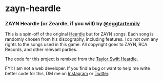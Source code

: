 # zayn-heardle

### ZAYN Heardle (or Zeardle, if you will) by [@eggtartemily](https://twitter.com/eggtartemily)

This is a spin-off of the original [Heardle](https://www.heardle.app/) but for ZAYN songs. Each song
is randomly chosen from his discography, including features. I do not own any rights to the songs
used in this game. All copyright goes to ZAYN, RCA Records, and other relevant parties.

The code for this project is remixed from the [Taylor Swift Heardle](https://taylor-swift-heardle.glitch.me/).

FYI: I am not a web developer. If you find a bug or want to help me write better code for this, DM me on [Instagram](https://instagram.com/emilyomgee)
or [Twitter](https://twitter.com/eggtartemily).
